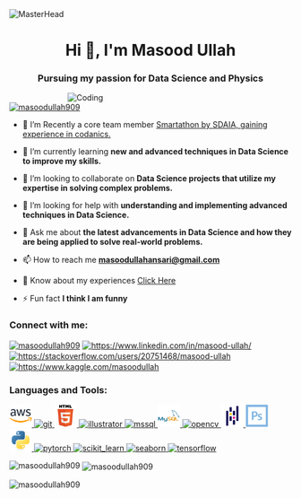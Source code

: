 
<img src="https://github.com/Masoodullah909/Computer-Vision-OpenCV-/blob/master/resources/Data-Science.gif" width="1050" height="200" alt="MasterHead">



<h1 align="center">Hi 👋, I'm Masood Ullah</h1>
<h3 align="center">Pursuing my passion for Data Science and Physics</h3>

<img src="https://media.tenor.com/2uyENRmiUt0AAAAC/coding.gif" width="400" align="right" alt="Coding">


<p align="left"> <a href="https://twitter.com/masoodullah909" target="blank"><img src="https://img.shields.io/twitter/follow/masoodullah909?logo=twitter&style=for-the-badge" alt="masoodullah909" /></a> </p>

- 🔭 I’m Recently a core team member [Smartathon by SDAIA, gaining experience in codanics.](https://smartathon.hackerearth.com/challenges/hackathon/smartathon-2/dashboard/4ec5422/team/)

- 🌱 I’m currently learning **new and advanced techniques in Data Science to improve my skills.**

- 👯 I’m looking to collaborate on **Data Science projects that utilize my expertise in solving complex problems.**

- 🤝 I’m looking for help with **understanding and implementing advanced techniques in Data Science.**

- 💬 Ask me about **the latest advancements in Data Science and how they are being applied to solve real-world problems.**

- 📫 How to reach me **masoodullahansari@gmail.com**

- 📄 Know about my experiences [Click Here](https://drive.google.com/file/d/1M-ThbU9P9aETRCHqD3Ny0DNN0UC4ob3G/view?usp=sharing)

- ⚡ Fun fact **I think I am funny**

<h3 align="left">Connect with me:</h3>
<p align="left">
<a href="https://twitter.com/masoodullah909" target="blank"><img align="center" src="https://raw.githubusercontent.com/rahuldkjain/github-profile-readme-generator/master/src/images/icons/Social/twitter.svg" alt="masoodullah909" height="30" width="40" /></a>
<a href="https://linkedin.com/in/masood-ullah/" target="blank"><img align="center" src="https://raw.githubusercontent.com/rahuldkjain/github-profile-readme-generator/master/src/images/icons/Social/linked-in-alt.svg" alt="https://www.linkedin.com/in/masood-ullah/" height="30" width="40" /></a>
<a href="https://stackoverflow.com/users/20751468/masood-ullah" target="blank"><img align="center" src="https://raw.githubusercontent.com/rahuldkjain/github-profile-readme-generator/master/src/images/icons/Social/stack-overflow.svg" alt="https://stackoverflow.com/users/20751468/masood-ullah" height="30" width="40" /></a>
<a href="https://kaggle.com/masoodullah" target="blank"><img align="center" src="https://raw.githubusercontent.com/rahuldkjain/github-profile-readme-generator/master/src/images/icons/Social/kaggle.svg" alt="https://www.kaggle.com/masoodullah" height="30" width="40" /></a>
</p>

<h3 align="left">Languages and Tools:</h3>
<p align="left"> <a href="https://aws.amazon.com" target="_blank" rel="noreferrer"> <img src="https://raw.githubusercontent.com/devicons/devicon/master/icons/amazonwebservices/amazonwebservices-original-wordmark.svg" alt="aws" width="40" height="40"/> </a> <a href="https://git-scm.com/" target="_blank" rel="noreferrer"> <img src="https://www.vectorlogo.zone/logos/git-scm/git-scm-icon.svg" alt="git" width="40" height="40"/> </a> <a href="https://www.w3.org/html/" target="_blank" rel="noreferrer"> <img src="https://raw.githubusercontent.com/devicons/devicon/master/icons/html5/html5-original-wordmark.svg" alt="html5" width="40" height="40"/> </a> <a href="https://www.adobe.com/in/products/illustrator.html" target="_blank" rel="noreferrer"> <img src="https://www.vectorlogo.zone/logos/adobe_illustrator/adobe_illustrator-icon.svg" alt="illustrator" width="40" height="40"/> </a> <a href="https://www.microsoft.com/en-us/sql-server" target="_blank" rel="noreferrer"> <img src="https://www.svgrepo.com/show/303229/microsoft-sql-server-logo.svg" alt="mssql" width="40" height="40"/> </a> <a href="https://www.mysql.com/" target="_blank" rel="noreferrer"> <img src="https://raw.githubusercontent.com/devicons/devicon/master/icons/mysql/mysql-original-wordmark.svg" alt="mysql" width="40" height="40"/> </a> <a href="https://opencv.org/" target="_blank" rel="noreferrer"> <img src="https://www.vectorlogo.zone/logos/opencv/opencv-icon.svg" alt="opencv" width="40" height="40"/> </a> <a href="https://pandas.pydata.org/" target="_blank" rel="noreferrer"> <img src="https://raw.githubusercontent.com/devicons/devicon/2ae2a900d2f041da66e950e4d48052658d850630/icons/pandas/pandas-original.svg" alt="pandas" width="40" height="40"/> </a> <a href="https://www.photoshop.com/en" target="_blank" rel="noreferrer"> <img src="https://raw.githubusercontent.com/devicons/devicon/master/icons/photoshop/photoshop-line.svg" alt="photoshop" width="40" height="40"/> </a> <a href="https://www.python.org" target="_blank" rel="noreferrer"> <img src="https://raw.githubusercontent.com/devicons/devicon/master/icons/python/python-original.svg" alt="python" width="40" height="40"/> </a> <a href="https://pytorch.org/" target="_blank" rel="noreferrer"> <img src="https://www.vectorlogo.zone/logos/pytorch/pytorch-icon.svg" alt="pytorch" width="40" height="40"/> </a> <a href="https://scikit-learn.org/" target="_blank" rel="noreferrer"> <img src="https://upload.wikimedia.org/wikipedia/commons/0/05/Scikit_learn_logo_small.svg" alt="scikit_learn" width="40" height="40"/> </a> <a href="https://seaborn.pydata.org/" target="_blank" rel="noreferrer"> <img src="https://seaborn.pydata.org/_images/logo-mark-lightbg.svg" alt="seaborn" width="40" height="40"/> </a> <a href="https://www.tensorflow.org" target="_blank" rel="noreferrer"> <img src="https://www.vectorlogo.zone/logos/tensorflow/tensorflow-icon.svg" alt="tensorflow" width="40" height="40"/> </a> </p>

<p><img align="left" src="https://github-readme-stats.vercel.app/api/top-langs?username=masoodullah909&show_icons=true&locale=en&layout=compact" alt="masoodullah909" /></p>

<p>&nbsp;<img align="center" src="https://github-readme-stats.vercel.app/api?username=masoodullah909&show_icons=true&locale=en" alt="masoodullah909" /></p>

<p><img align="center" src="https://github-readme-streak-stats.herokuapp.com/?user=masoodullah909&" alt="masoodullah909" /></p>
